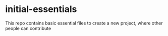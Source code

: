 # initial-essentials
This repo contains basic essential files to create a new project, where other people can contribute
